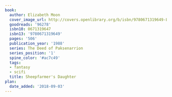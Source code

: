 ```yaml
---
book:
  author: Elizabeth Moon
  cover_image_url: http://covers.openlibrary.org/b/isbn/9780671319649-L.jpg
  goodreads: '96278'
  isbn10: 0671319647
  isbn13: '9780671319649'
  pages: '506'
  publication_year: '1988'
  series: The Deed of Paksenarrion
  series_position: '1'
  spine_color: '#ac7c49'
  tags:
  - fantasy
  - scifi
  title: Sheepfarmer's Daughter
plan:
  date_added: '2018-09-03'
---
```

